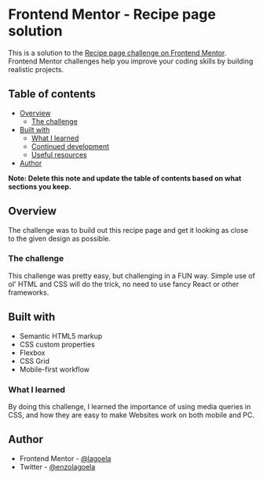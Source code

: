 # Frontend Mentor - Recipe page solution

This is a solution to the [Recipe page challenge on Frontend Mentor](https://www.frontendmentor.io/challenges/recipe-page-KiTsR8QQKm). Frontend Mentor challenges help you improve your coding skills by building realistic projects. 

## Table of contents

- [Overview](#overview)
  - [The challenge](#the-challenge)
- [Built with](#built-with)
  - [What I learned](#what-i-learned)
  - [Continued development](#continued-development)
  - [Useful resources](#useful-resources)
- [Author](#author)

**Note: Delete this note and update the table of contents based on what sections you keep.**

## Overview

The challenge was to build out this recipe page and get it looking as close to the given design as possible.

### The challenge

This challenge was pretty easy, but challenging in a FUN way.
Simple use of ol' HTML and CSS will do the trick, no need to use fancy React or other frameworks.

## Built with

- Semantic HTML5 markup
- CSS custom properties
- Flexbox
- CSS Grid
- Mobile-first workflow

### What I learned

By doing this challenge, I learned the importance of using media queries in CSS, and how they are easy to make Websites work on both mobile and PC.

## Author

- Frontend Mentor - [@lagoela](https://www.frontendmentor.io/profile/lagoela)
- Twitter - [@enzolagoela](https://www.twitter.com/enzolagoela)
